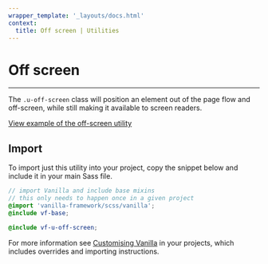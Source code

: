 ```yaml
---
wrapper_template: '_layouts/docs.html'
context:
  title: Off screen | Utilities
---
```


# Off screen

<hr>

The `.u-off-screen` class will position an element out of the page flow and off-screen, while still making it available to screen readers.

<div class="embedded-example"><a href="/docs/examples/utilities/off-screen/" class="js-example">
View example of the off-screen utility
</a></div>

## Import

To import just this utility into your project, copy the snippet below and include it in your main Sass file.

```scss
// import Vanilla and include base mixins
// this only needs to happen once in a given project
@import 'vanilla-framework/scss/vanilla';
@include vf-base;

@include vf-u-off-screen;
```

For more information see [Customising Vanilla](/docs/customising-vanilla/) in your projects, which includes overrides and importing instructions.
